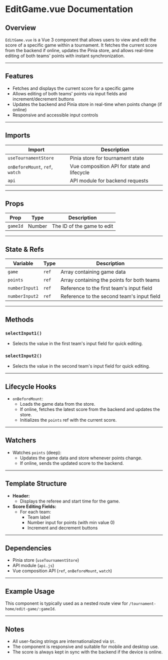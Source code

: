 # EditGame.vue Documentation

## Overview

`EditGame.vue` is a Vue 3 component that allows users to view and edit the score of a specific game within a tournament. It fetches the current score from the backend if online, updates the Pinia store, and allows real-time editing of both teams' points with instant synchronization.

---

## Features

- Fetches and displays the current score for a specific game
- Allows editing of both teams' points via input fields and increment/decrement buttons
- Updates the backend and Pinia store in real-time when points change (if online)
- Responsive and accessible input controls

---

## Imports

| Import                | Description                                 |
|-----------------------|---------------------------------------------|
| `useTournamentStore`  | Pinia store for tournament state            |
| `onBeforeMount`, `ref`, `watch` | Vue composition API for state and lifecycle |
| `api`                 | API module for backend requests             |

---

## Props

| Prop      | Type   | Description                  |
|-----------|--------|-----------------------------|
| `gameId`  | Number | The ID of the game to edit  |

---

## State & Refs

| Variable         | Type    | Description                                      |
|------------------|---------|--------------------------------------------------|
| `game`           | `ref`   | Array containing game data                       |
| `points`         | `ref`   | Array containing the points for both teams       |
| `numberInput1`   | `ref`   | Reference to the first team's input field        |
| `numberInput2`   | `ref`   | Reference to the second team's input field       |

---

## Methods

### `selectInput1()`
- Selects the value in the first team's input field for quick editing.

### `selectInput2()`
- Selects the value in the second team's input field for quick editing.

---

## Lifecycle Hooks

- `onBeforeMount`:  
  - Loads the game data from the store.
  - If online, fetches the latest score from the backend and updates the store.
  - Initializes the `points` ref with the current score.

---

## Watchers

- Watches `points` (deep):
  - Updates the game data and store whenever points change.
  - If online, sends the updated score to the backend.

---

## Template Structure

- **Header:**  
  - Displays the referee and start time for the game.
- **Score Editing Fields:**  
  - For each team:
    - Team label
    - Number input for points (with min value 0)
    - Increment and decrement buttons

---

## Dependencies

- Pinia store (`useTournamentStore`)
- API module (`api.js`)
- Vue composition API (`ref`, `onBeforeMount`, `watch`)

---

## Example Usage

This component is typically used as a nested route view for `/tournament-home/edit-game/:gameId`.

---

## Notes

- All user-facing strings are internationalized via `$t`.
- The component is responsive and suitable for mobile and desktop use.
- The score is always kept in sync with the backend if the device is online.
